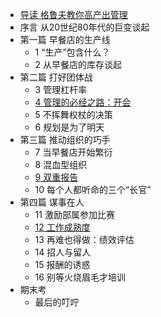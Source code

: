 * [导读 格鲁夫教你高产出管理](0.1.md)
* 序言 从20世纪80年代的巨变谈起
* 第一篇 早餐店的生产线
  * 1 “生产”包含什么？
  * 2 从早餐店的库存谈起
* 第二篇 打好团体战
  * 3 管理杠杆率
  * [4 管理的必经之路：开会](04.md)
  * 5 不挥舞权杖的决策
  * 6 规划是为了明天
* 第三篇 推动组织的巧手
  * 7 当早餐店开始繁衍
  * 8 混血型组织
  * [9 双重报告](09.md)
  * 10 每个人都听命的三个“长官”
* 第四篇 谋事在人
  * 11 激励部属参加比赛
  * [12 工作成熟度](12.md)
  * 13 再难也得做：绩效评估
  * 14 招人与留人
  * 15 报酬的诱惑
  * 16 别等火烧眉毛才培训
* 期末考
  * 最后的叮咛

